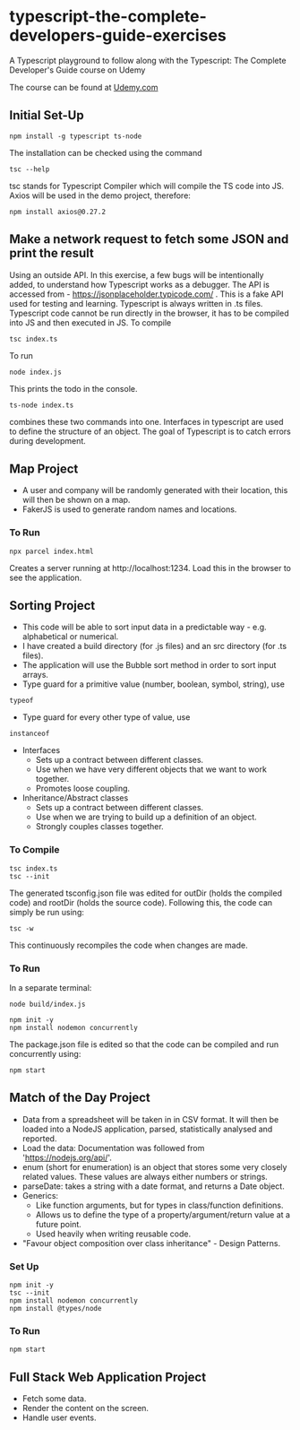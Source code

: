 # typescript-the-complete-developers-guide-exercises
A Typescript playground to follow along with the Typescript: The Complete Developer's Guide course on Udemy

The course can be found at [Udemy.com](https://www.udemy.com/)

## Initial Set-Up
```
npm install -g typescript ts-node
```
The installation can be checked using the command
```
tsc --help
```
tsc stands for Typescript Compiler which will compile the TS code into JS. 
Axios will be used in the demo project, therefore:
```
npm install axios@0.27.2
```


## Make a network request to fetch some JSON and print the result
Using an outside API. In this exercise, a few bugs will be intentionally added, to understand how Typescript works as a debugger. 
The API is accessed from - https://jsonplaceholder.typicode.com/ . This is a fake API used for testing and learning. 
Typescript is always written in .ts files. Typescript code cannot be run directly in the browser, it has to be compiled into JS and then executed in JS. 
To compile 
```
tsc index.ts
```
To run
```
node index.js
```
This prints the todo in the console.
```
ts-node index.ts
```
combines these two commands into one.
Interfaces in typescript are used to define the structure of an object. The goal of Typescript is to catch errors during development. 

## Map Project
- A user and company will be randomly generated with their location, this will then be shown on a map. 
- FakerJS is used to generate random names and locations. 

### To Run
```
npx parcel index.html
```
Creates a server running at http://localhost:1234. Load this in the browser to see the application. 

## Sorting Project
- This code will be able to sort input data in a predictable way - e.g. alphabetical or numerical.
- I have created a build directory (for .js files) and an src directory (for .ts files). 
- The application will use the Bubble sort method in order to sort input arrays. 
- Type guard for a primitive value (number, boolean, symbol, string), use
```
typeof
```
- Type guard for every other type of value, use
```
instanceof
```
- Interfaces
  - Sets up a contract between different classes.
  - Use when we have very different objects that we want to work together. 
  - Promotes loose coupling.
- Inheritance/Abstract classes
  - Sets up a contract between different classes. 
  - Use when we are trying to build up a definition of an object. 
  - Strongly couples classes together. 

### To Compile
```
tsc index.ts
tsc --init
```
The generated tsconfig.json file was edited for outDir (holds the compiled code) and rootDir (holds the source code). Following this, the code can simply be run using:
```
tsc -w
```
This continuously recompiles the code when changes are made. 
### To Run
In a separate terminal: 
```
node build/index.js
```
```
npm init -y
npm install nodemon concurrently
```
The package.json file is edited so that the code can be compiled and run concurrently using:
```
npm start
```

## Match of the Day Project
- Data from a spreadsheet will be taken in in CSV format. It will then be loaded into a NodeJS application, parsed, statistically analysed and reported. 
- Load the data: Documentation was followed from 'https://nodejs.org/api/'.
- enum (short for enumeration) is an object that stores some very closely related values. These values are always either numbers or strings. 
- parseDate: takes a string with a date format, and returns a Date object. 
- Generics:
  - Like function arguments, but for types in class/function definitions. 
  - Allows us to define the type of a property/argument/return value at a future point. 
  - Used heavily when writing reusable code. 
- "Favour object composition over class inheritance" - Design Patterns. 

### Set Up
```
npm init -y
tsc --init
npm install nodemon concurrently 
npm install @types/node
```

### To Run
```
npm start
```

## Full Stack Web Application Project
- Fetch some data.
- Render the content on the screen.
- Handle user events. 